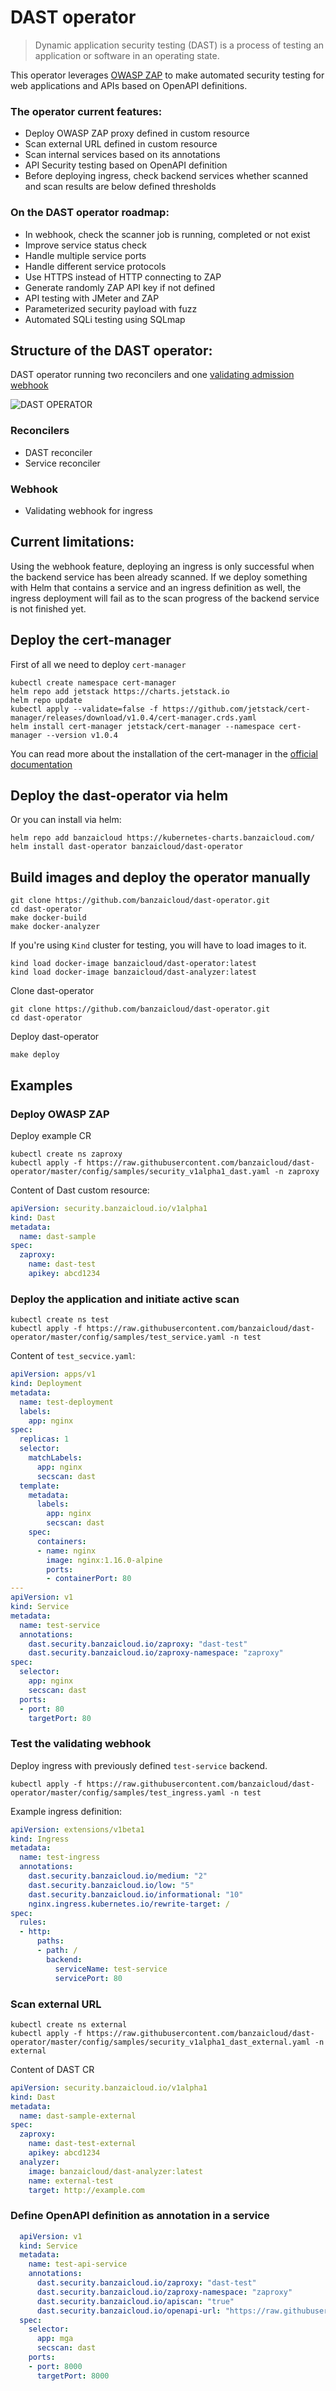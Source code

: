 # DAST operator

> Dynamic application security testing (DAST) is a process of testing an application or software in an operating state.

This operator leverages [OWASP ZAP](https://www.zaproxy.org) to make automated security testing for web applications and APIs based on OpenAPI definitions.

### The operator current features:
- Deploy OWASP ZAP proxy defined in custom resource
- Scan external URL defined in custom resource
- Scan internal services based on its annotations
- API Security testing based on OpenAPI definition
- Before deploying ingress, check backend services whether scanned and scan results are below defined thresholds

### On the DAST operator roadmap:
- In webhook, check the scanner job is running, completed or not exist
- Improve service status check
- Handle multiple service ports
- Handle different service protocols
- Use HTTPS instead of HTTP connecting to ZAP
- Generate randomly ZAP API key if not defined
- API testing with JMeter and ZAP
- Parameterized security payload with fuzz
- Automated SQLi testing using SQLmap

## Structure of the DAST operator:
DAST operator running two reconcilers and one [validating admission webhook](https://kubernetes.io/docs/reference/access-authn-authz/admission-controllers/#validatingadmissionwebhook)

![DAST OPERATOR](docs/images/dast.png)

### Reconcilers
- DAST reconciler
- Service reconciler

### Webhook
- Validating webhook for ingress

## Current limitations:
Using the webhook feature, deploying an ingress is only successful when the backend service has been already scanned. If we deploy something with Helm that contains a service and an ingress definition as well, the ingress deployment will fail as to the scan progress of the backend service is not finished yet.

## Deploy the cert-manager

First of all we need to deploy `cert-manager`
```shell
kubectl create namespace cert-manager
helm repo add jetstack https://charts.jetstack.io
helm repo update
kubectl apply --validate=false -f https://github.com/jetstack/cert-manager/releases/download/v1.0.4/cert-manager.crds.yaml
helm install cert-manager jetstack/cert-manager --namespace cert-manager --version v1.0.4
```

You can read more about the installation of the cert-manager in the [official documentation](https://cert-manager.io/docs/installation/kubernetes/)

## Deploy the dast-operator via helm

Or you can install via helm:
```shell
helm repo add banzaicloud https://kubernetes-charts.banzaicloud.com/
helm install dast-operator banzaicloud/dast-operator
```

## Build images and deploy the operator manually

```shell
git clone https://github.com/banzaicloud/dast-operator.git
cd dast-operator
make docker-build
make docker-analyzer
```

If you're using `Kind` cluster for testing, you will have to load images to it.
```shell
kind load docker-image banzaicloud/dast-operator:latest
kind load docker-image banzaicloud/dast-analyzer:latest
```

Clone dast-operator
```shell
git clone https://github.com/banzaicloud/dast-operator.git
cd dast-operator
```

Deploy dast-operator
```shell
make deploy
```

## Examples

### Deploy OWASP ZAP
Deploy example CR
```shell
kubectl create ns zaproxy
kubectl apply -f https://raw.githubusercontent.com/banzaicloud/dast-operator/master/config/samples/security_v1alpha1_dast.yaml -n zaproxy
```

Content of Dast custom resource:
```yaml
apiVersion: security.banzaicloud.io/v1alpha1
kind: Dast
metadata:
  name: dast-sample
spec:
  zaproxy:
    name: dast-test
    apikey: abcd1234
```

### Deploy the application and initiate active scan
```shell
kubectl create ns test
kubectl apply -f https://raw.githubusercontent.com/banzaicloud/dast-operator/master/config/samples/test_service.yaml -n test
```

Content of `test_secvice.yaml`:
```yaml
apiVersion: apps/v1
kind: Deployment
metadata:
  name: test-deployment
  labels:
    app: nginx
spec:
  replicas: 1
  selector:
    matchLabels:
      app: nginx
      secscan: dast
  template:
    metadata:
      labels:
        app: nginx
        secscan: dast
    spec:
      containers:
      - name: nginx
        image: nginx:1.16.0-alpine
        ports:
        - containerPort: 80
---
apiVersion: v1
kind: Service
metadata:
  name: test-service
  annotations:
    dast.security.banzaicloud.io/zaproxy: "dast-test"
    dast.security.banzaicloud.io/zaproxy-namespace: "zaproxy"
spec:
  selector:
    app: nginx
    secscan: dast
  ports:
  - port: 80
    targetPort: 80
```

### Test the validating webhook

Deploy ingress with previously defined `test-service` backend.
```shell
kubectl apply -f https://raw.githubusercontent.com/banzaicloud/dast-operator/master/config/samples/test_ingress.yaml -n test
```

Example ingress definition:
```yaml
apiVersion: extensions/v1beta1
kind: Ingress
metadata:
  name: test-ingress
  annotations:
    dast.security.banzaicloud.io/medium: "2"
    dast.security.banzaicloud.io/low: "5"
    dast.security.banzaicloud.io/informational: "10"
    nginx.ingress.kubernetes.io/rewrite-target: /
spec:
  rules:
  - http:
      paths:
      - path: /
        backend:
          serviceName: test-service
          servicePort: 80
```


### Scan external URL
```shell
kubectl create ns external
kubectl apply -f https://raw.githubusercontent.com/banzaicloud/dast-operator/master/config/samples/security_v1alpha1_dast_external.yaml -n external
```

Content of DAST CR
```yaml
apiVersion: security.banzaicloud.io/v1alpha1
kind: Dast
metadata:
  name: dast-sample-external
spec:
  zaproxy:
    name: dast-test-external
    apikey: abcd1234
  analyzer:
    image: banzaicloud/dast-analyzer:latest
    name: external-test
    target: http://example.com
```


### Define OpenAPI definition as annotation in a service
```yaml
  apiVersion: v1
  kind: Service
  metadata:
    name: test-api-service
    annotations:
      dast.security.banzaicloud.io/zaproxy: "dast-test"
      dast.security.banzaicloud.io/zaproxy-namespace: "zaproxy"
      dast.security.banzaicloud.io/apiscan: "true"
      dast.security.banzaicloud.io/openapi-url: "https://raw.githubusercontent.com/sagikazarmark/modern-go-application/master/api/openapi/todo/openapi.yaml"
  spec:
    selector:
      app: mga
      secscan: dast
    ports:
    - port: 8000
      targetPort: 8000
```
